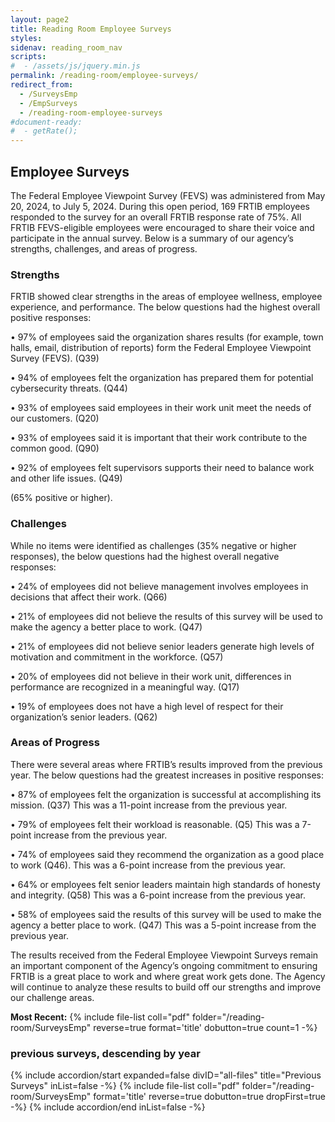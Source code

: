 ```yaml
---
layout: page2
title: Reading Room Employee Surveys
styles:
sidenav: reading_room_nav
scripts:
#  - /assets/js/jquery.min.js
permalink: /reading-room/employee-surveys/
redirect_from:
  - /SurveysEmp
  - /EmpSurveys
  - /reading-room-employee-surveys
#document-ready:
#  - getRate();
---
```


## Employee Surveys

The Federal Employee Viewpoint Survey (FEVS) was administered from May 20, 2024, to July 5, 2024. During this open period, 169 FRTIB employees responded to the survey for an overall FRTIB response rate of 75%.  All FRTIB FEVS-eligible employees were encouraged to share their voice and participate in the annual survey. Below is a summary of our agency’s strengths, challenges, and areas of progress.

### Strengths

FRTIB showed clear strengths in the areas of employee wellness, employee experience, and performance. The below questions had the highest overall positive responses: 

•	97% of employees said the organization shares results (for example, town halls, email, distribution of reports) form the Federal Employee Viewpoint Survey (FEVS). (Q39)

•	94% of employees felt the organization has prepared them for potential cybersecurity threats. (Q44)

•	93% of employees said employees in their work unit meet the needs of our customers. (Q20)

•	93% of employees said it is important that their work contribute to the common good. (Q90)

•	92% of employees felt supervisors supports their need to balance work and other life issues. (Q49)
 
(65% positive or higher).


### Challenges

While no items were identified as challenges (35% negative or higher responses), the below questions had the highest overall negative responses:
 
•	24% of employees did not believe management involves employees in decisions that affect their work. (Q66)

•	21% of employees did not believe the results of this survey will be used to make the agency a better place to work. (Q47)

•	21% of employees did not believe senior leaders generate high levels of motivation and commitment in the workforce. (Q57)

•	20% of employees did not believe in their work unit, differences in performance are recognized in a meaningful way. (Q17)

•	19% of employees does not have a high level of respect for their organization’s senior leaders. (Q62)



### Areas of Progress

There were several areas where FRTIB’s results improved from the previous year. The below questions had the greatest increases in positive responses:
 
•	87% of employees felt the organization is successful at accomplishing its mission. (Q37) This was a 11-point increase from the previous year.

•	79% of employees felt their workload is reasonable. (Q5) This was a 7-point increase from the previous year.

•	74% of employees said they recommend the organization as a good place to work (Q46). This was a 6-point increase from the previous year.

•	64% or employees felt senior leaders maintain high standards of honesty and integrity. (Q58) This was a 6-point increase from the previous year.

•	58% of employees said the results of this survey will be used to make the agency a better place to work. (Q47) This was a 5-point increase from the previous year.
 
The results received from the Federal Employee Viewpoint Surveys remain an important component of the Agency’s ongoing commitment to ensuring FRTIB is a great place to work and where great work gets done.  The Agency will continue to analyze these results to build off our strengths and improve our challenge areas.

__Most Recent:__ {% include file-list coll="pdf" folder="/reading-room/SurveysEmp" reverse=true format='title' dobutton=true count=1 -%}


<h3 class="usa-sr-only">previous surveys, descending by year</h3>
<div class="usa-accordion">
{% include accordion/start expanded=false divID="all-files" title="Previous Surveys" inList=false -%}
{% include file-list coll="pdf" folder="/reading-room/SurveysEmp" format='title' reverse=true dobutton=true dropFirst=true -%}
{% include accordion/end  inList=false -%}
</div>

<!-- CONTENT END -->
